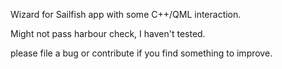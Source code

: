 Wizard for Sailfish app with some C++/QML interaction. 

Might not pass harbour check, I haven't tested.

please file a bug or contribute if you find something to improve.